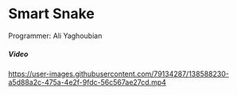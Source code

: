 # Smart Snake

Programmer: Ali Yaghoubian

##### Video


https://user-images.githubusercontent.com/79134287/138588230-a5d88a2c-475a-4e2f-9fdc-56c567ae27cd.mp4

